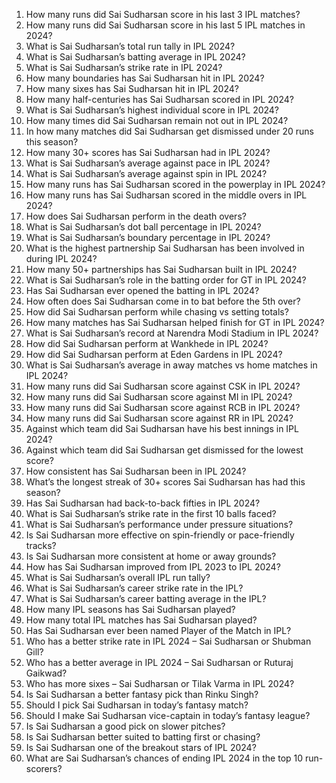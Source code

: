 1. How many runs did Sai Sudharsan score in his last 3 IPL matches?  
2. How many runs did Sai Sudharsan score in his last 5 IPL matches in 2024?  
3. What is Sai Sudharsan’s total run tally in IPL 2024?  
4. What is Sai Sudharsan’s batting average in IPL 2024?  
5. What is Sai Sudharsan’s strike rate in IPL 2024?  
6. How many boundaries has Sai Sudharsan hit in IPL 2024?  
7. How many sixes has Sai Sudharsan hit in IPL 2024?  
8. How many half-centuries has Sai Sudharsan scored in IPL 2024?  
9. What is Sai Sudharsan’s highest individual score in IPL 2024?  
10. How many times did Sai Sudharsan remain not out in IPL 2024?  
11. In how many matches did Sai Sudharsan get dismissed under 20 runs this season?  
12. How many 30+ scores has Sai Sudharsan had in IPL 2024?  
13. What is Sai Sudharsan’s average against pace in IPL 2024?  
14. What is Sai Sudharsan’s average against spin in IPL 2024?  
15. How many runs has Sai Sudharsan scored in the powerplay in IPL 2024?  
16. How many runs has Sai Sudharsan scored in the middle overs in IPL 2024?  
17. How does Sai Sudharsan perform in the death overs?  
18. What is Sai Sudharsan’s dot ball percentage in IPL 2024?  
19. What is Sai Sudharsan’s boundary percentage in IPL 2024?  
20. What is the highest partnership Sai Sudharsan has been involved in during IPL 2024?  
21. How many 50+ partnerships has Sai Sudharsan built in IPL 2024?  
22. What is Sai Sudharsan’s role in the batting order for GT in IPL 2024?  
23. Has Sai Sudharsan ever opened the batting in IPL 2024?  
24. How often does Sai Sudharsan come in to bat before the 5th over?  
25. How did Sai Sudharsan perform while chasing vs setting totals?  
26. How many matches has Sai Sudharsan helped finish for GT in IPL 2024?  
27. What is Sai Sudharsan’s record at Narendra Modi Stadium in IPL 2024?  
28. How did Sai Sudharsan perform at Wankhede in IPL 2024?  
29. How did Sai Sudharsan perform at Eden Gardens in IPL 2024?  
30. What is Sai Sudharsan’s average in away matches vs home matches in IPL 2024?  
31. How many runs did Sai Sudharsan score against CSK in IPL 2024?  
32. How many runs did Sai Sudharsan score against MI in IPL 2024?  
33. How many runs did Sai Sudharsan score against RCB in IPL 2024?  
34. How many runs did Sai Sudharsan score against RR in IPL 2024?  
35. Against which team did Sai Sudharsan have his best innings in IPL 2024?  
36. Against which team did Sai Sudharsan get dismissed for the lowest score?  
37. How consistent has Sai Sudharsan been in IPL 2024?  
38. What’s the longest streak of 30+ scores Sai Sudharsan has had this season?  
39. Has Sai Sudharsan had back-to-back fifties in IPL 2024?  
40. What is Sai Sudharsan’s strike rate in the first 10 balls faced?  
41. What is Sai Sudharsan’s performance under pressure situations?  
42. Is Sai Sudharsan more effective on spin-friendly or pace-friendly tracks?  
43. Is Sai Sudharsan more consistent at home or away grounds?  
44. How has Sai Sudharsan improved from IPL 2023 to IPL 2024?  
45. What is Sai Sudharsan’s overall IPL run tally?  
46. What is Sai Sudharsan’s career strike rate in the IPL?  
47. What is Sai Sudharsan’s career batting average in the IPL?  
48. How many IPL seasons has Sai Sudharsan played?  
49. How many total IPL matches has Sai Sudharsan played?  
50. Has Sai Sudharsan ever been named Player of the Match in IPL?  
51. Who has a better strike rate in IPL 2024 – Sai Sudharsan or Shubman Gill?  
52. Who has a better average in IPL 2024 – Sai Sudharsan or Ruturaj Gaikwad?  
53. Who has more sixes – Sai Sudharsan or Tilak Varma in IPL 2024?  
54. Is Sai Sudharsan a better fantasy pick than Rinku Singh?  
55. Should I pick Sai Sudharsan in today’s fantasy match?  
56. Should I make Sai Sudharsan vice-captain in today’s fantasy league?  
57. Is Sai Sudharsan a good pick on slower pitches?  
58. Is Sai Sudharsan better suited to batting first or chasing?  
59. Is Sai Sudharsan one of the breakout stars of IPL 2024?  
60. What are Sai Sudharsan’s chances of ending IPL 2024 in the top 10 run-scorers?